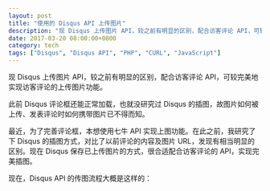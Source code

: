 ```yaml
---
layout: post
title: "使用的 Disqus API 上传图片"
description: "现 Disqus 上传图片 API，较之前有明显的区别，配合访客评论 API，可较完美地实现访客评论的上传图片功能。"
date: 2017-03-20 08:00:00+0800
category: tech
tags: ["Disqus", "Disqus API", "PHP", "CURL", "JavaScript"]
---
```


现 Disqus 上传图片 API，较之前有明显的区别，配合访客评论 API，可较完美地实现访客评论的上传图片功能。

此前 Disqus 评论框还能正常加载，也就没研究过 Disqus 的插图，故图片如何被上传、发表评论时如何携带图片已不得而知。

最近，为了完善评论框，本想使用七牛 API 实现上图功能。在此之前，我研究了下 Disqus 的插图方式，对比了以前评论的内容及图片 URL，发现有相当明显的区别。现在 Disqus 保存已上传图片的方式，很合适配合访客评论的 API，实现完美插图。

现在，Disqus API 的传图流程大概是这样的：

```flow
```
